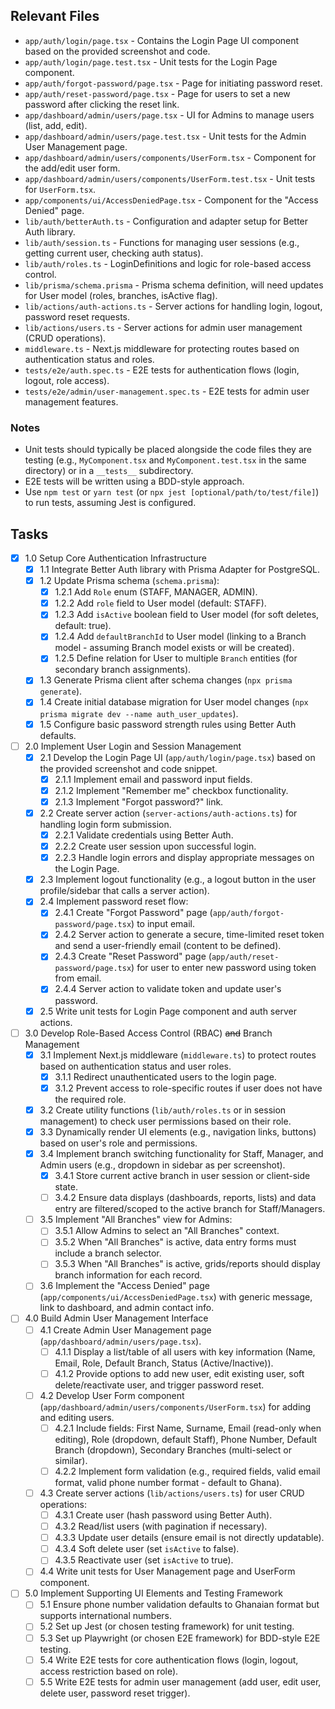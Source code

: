 ## Relevant Files

- `app/auth/login/page.tsx` - Contains the Login Page UI component based on the provided screenshot and code.
- `app/auth/login/page.test.tsx` - Unit tests for the Login Page component.
- `app/auth/forgot-password/page.tsx` - Page for initiating password reset.
- `app/auth/reset-password/page.tsx` - Page for users to set a new password after clicking the reset link.
- `app/dashboard/admin/users/page.tsx` - UI for Admins to manage users (list, add, edit).
- `app/dashboard/admin/users/page.test.tsx` - Unit tests for the Admin User Management page.
- `app/dashboard/admin/users/components/UserForm.tsx` - Component for the add/edit user form.
- `app/dashboard/admin/users/components/UserForm.test.tsx` - Unit tests for `UserForm.tsx`.
- `app/components/ui/AccessDeniedPage.tsx` - Component for the "Access Denied" page.
- `lib/auth/betterAuth.ts` - Configuration and adapter setup for Better Auth library.
- `lib/auth/session.ts` - Functions for managing user sessions (e.g., getting current user, checking auth status).
- `lib/auth/roles.ts` - LoginDefinitions and logic for role-based access control.
- `lib/prisma/schema.prisma` - Prisma schema definition, will need updates for User model (roles, branches, isActive flag).
- `lib/actions/auth-actions.ts` - Server actions for handling login, logout, password reset requests.
- `lib/actions/users.ts` - Server actions for admin user management (CRUD operations).
- `middleware.ts` - Next.js middleware for protecting routes based on authentication status and roles.
- `tests/e2e/auth.spec.ts` - E2E tests for authentication flows (login, logout, role access).
- `tests/e2e/admin/user-management.spec.ts` - E2E tests for admin user management features.

### Notes

- Unit tests should typically be placed alongside the code files they are testing (e.g., `MyComponent.tsx` and `MyComponent.test.tsx` in the same directory) or in a `__tests__` subdirectory.
- E2E tests will be written using a BDD-style approach.
- Use `npm test` or `yarn test` (or `npx jest [optional/path/to/test/file]`) to run tests, assuming Jest is configured.

## Tasks

- [x] 1.0 Setup Core Authentication Infrastructure
  - [x] 1.1 Integrate Better Auth library with Prisma Adapter for PostgreSQL.
  - [x] 1.2 Update Prisma schema (`schema.prisma`):
    - [x] 1.2.1 Add `Role` enum (STAFF, MANAGER, ADMIN).
    - [x] 1.2.2 Add `role` field to User model (default: STAFF).
    - [x] 1.2.3 Add `isActive` boolean field to User model (for soft deletes, default: true).
    - [x] 1.2.4 Add `defaultBranchId` to User model (linking to a Branch model - assuming Branch model exists or will be created).
    - [x] 1.2.5 Define relation for User to multiple `Branch` entities (for secondary branch assignments).
  - [x] 1.3 Generate Prisma client after schema changes (`npx prisma generate`).
  - [x] 1.4 Create initial database migration for User model changes (`npx prisma migrate dev --name auth_user_updates`).
  - [x] 1.5 Configure basic password strength rules using Better Auth defaults.
- [ ] 2.0 Implement User Login and Session Management
  - [x] 2.1 Develop the Login Page UI (`app/auth/login/page.tsx`) based on the provided screenshot and code snippet.
    - [x] 2.1.1 Implement email and password input fields.
    - [x] 2.1.2 Implement "Remember me" checkbox functionality.
    - [x] 2.1.3 Implement "Forgot password?" link.
  - [x] 2.2 Create server action (`server-actions/auth-actions.ts`) for handling login form submission.
    - [x] 2.2.1 Validate credentials using Better Auth.
    - [x] 2.2.2 Create user session upon successful login.
    - [x] 2.2.3 Handle login errors and display appropriate messages on the Login Page.
  - [x] 2.3 Implement logout functionality (e.g., a logout button in the user profile/sidebar that calls a server action).
  - [x] 2.4 Implement password reset flow:
    - [x] 2.4.1 Create "Forgot Password" page (`app/auth/forgot-password/page.tsx`) to input email.
    - [x] 2.4.2 Server action to generate a secure, time-limited reset token and send a user-friendly email (content to be defined).
    - [x] 2.4.3 Create "Reset Password" page (`app/auth/reset-password/page.tsx`) for user to enter new password using token from email.
    - [x] 2.4.4 Server action to validate token and update user's password.
  - [x] 2.5 Write unit tests for Login Page component and auth server actions.
- [ ] 3.0 Develop Role-Based Access Control (RBAC) ~~and~~ Branch Management
  - [x] 3.1 Implement Next.js middleware (`middleware.ts`) to protect routes based on authentication status and user roles.
    - [x] 3.1.1 Redirect unauthenticated users to the login page.
    - [x] 3.1.2 Prevent access to role-specific routes if user does not have the required role.
  - [x] 3.2 Create utility functions (`lib/auth/roles.ts` or in session management) to check user permissions based on their role.
  - [x] 3.3 Dynamically render UI elements (e.g., navigation links, buttons) based on user's role and permissions.
  - [x] 3.4 Implement branch switching functionality for Staff, Manager, and Admin users (e.g., dropdown in sidebar as per screenshot).
    - [x] 3.4.1 Store current active branch in user session or client-side state.
    - [ ] 3.4.2 Ensure data displays (dashboards, reports, lists) and data entry are filtered/scoped to the active branch for Staff/Managers.
  - [ ] 3.5 Implement "All Branches" view for Admins:
    - [ ] 3.5.1 Allow Admins to select an "All Branches" context.
    - [ ] 3.5.2 When "All Branches" is active, data entry forms must include a branch selector.
    - [ ] 3.5.3 When "All Branches" is active, grids/reports should display branch information for each record.
  - [ ] 3.6 Implement the "Access Denied" page (`app/components/ui/AccessDeniedPage.tsx`) with generic message, link to dashboard, and admin contact info.
- [ ] 4.0 Build Admin User Management Interface
  - [ ] 4.1 Create Admin User Management page (`app/dashboard/admin/users/page.tsx`).
    - [ ] 4.1.1 Display a list/table of all users with key information (Name, Email, Role, Default Branch, Status (Active/Inactive)).
    - [ ] 4.1.2 Provide options to add new user, edit existing user, soft delete/reactivate user, and trigger password reset.
  - [ ] 4.2 Develop User Form component (`app/dashboard/admin/users/components/UserForm.tsx`) for adding and editing users.
    - [ ] 4.2.1 Include fields: First Name, Surname, Email (read-only when editing), Role (dropdown, default Staff), Phone Number, Default Branch (dropdown), Secondary Branches (multi-select or similar).
    - [ ] 4.2.2 Implement form validation (e.g., required fields, valid email format, valid phone number format - default to Ghana).
  - [ ] 4.3 Create server actions (`lib/actions/users.ts`) for user CRUD operations:
    - [ ] 4.3.1 Create user (hash password using Better Auth).
    - [ ] 4.3.2 Read/list users (with pagination if necessary).
    - [ ] 4.3.3 Update user details (ensure email is not directly updatable).
    - [ ] 4.3.4 Soft delete user (set `isActive` to false).
    - [ ] 4.3.5 Reactivate user (set `isActive` to true).
  - [ ] 4.4 Write unit tests for User Management page and UserForm component.
- [ ] 5.0 Implement Supporting UI Elements and Testing Framework
  - [ ] 5.1 Ensure phone number validation defaults to Ghanaian format but supports international numbers.
  - [ ] 5.2 Set up Jest (or chosen testing framework) for unit testing.
  - [ ] 5.3 Set up Playwright (or chosen E2E framework) for BDD-style E2E testing.
  - [ ] 5.4 Write E2E tests for core authentication flows (login, logout, access restriction based on role).
  - [ ] 5.5 Write E2E tests for admin user management (add user, edit user, delete user, password reset trigger).
